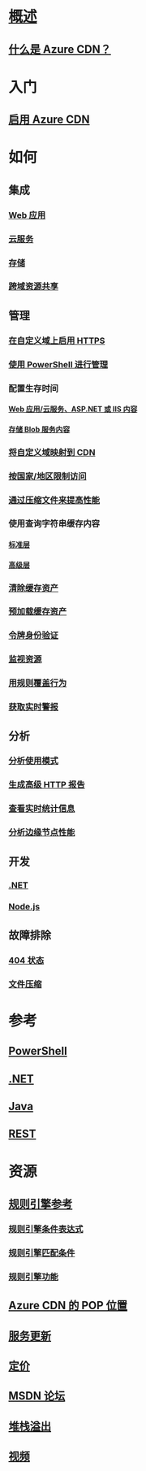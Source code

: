 # [概述](cdn-overview.md)
## [什么是 Azure CDN？](../best-practices-cdn.md?toc=%2fazure%2fcdn%2ftoc.json)

# 入门
## [启用 Azure CDN](cdn-create-new-endpoint.md)

# 如何
## 集成
### [Web 应用](../app-service-web/cdn-websites-with-cdn.md?toc=%2fazure%2fcdn%2ftoc.json)
### [云服务](cdn-cloud-service-with-cdn.md)
### [存储](cdn-create-a-storage-account-with-cdn.md)
### [跨域资源共享](cdn-cors.md)

## 管理
### [在自定义域上启用 HTTPS](cdn-custom-ssl.md)
### [使用 PowerShell 进行管理](cdn-manage-powershell.md)
### 配置生存时间
#### [Web 应用/云服务、ASP.NET 或 IIS 内容](cdn-manage-expiration-of-cloud-service-content.md)
#### [存储 Blob 服务内容](cdn-manage-expiration-of-blob-content.md)
### [将自定义域映射到 CDN](cdn-map-content-to-custom-domain.md)
### [按国家/地区限制访问](cdn-restrict-access-by-country.md)
### [通过压缩文件来提高性能](cdn-improve-performance.md)
### 使用查询字符串缓存内容
#### [标准层](cdn-query-string.md)
#### [高级层](cdn-query-string-premium.md)
### [清除缓存资产](cdn-purge-endpoint.md)
### [预加载缓存资产](cdn-preload-endpoint.md)
### [令牌身份验证](cdn-token-auth.md)
### [监视资源](cdn-resource-health.md)
### [用规则覆盖行为](cdn-rules-engine.md)
### [获取实时警报](cdn-real-time-alerts.md)

## 分析
### [分析使用模式](cdn-analyze-usage-patterns.md)
### [生成高级 HTTP 报告](cdn-advanced-http-reports.md)
### [查看实时统计信息](cdn-real-time-stats.md)
### [分析边缘节点性能](cdn-edge-performance.md)

## 开发
### [.NET](cdn-app-dev-net.md)
### [Node.js](cdn-app-dev-node.md)

## 故障排除
### [404 状态](cdn-troubleshoot-endpoint.md)
### [文件压缩](cdn-troubleshoot-compression.md)

# 参考
## [PowerShell](/powershell/resourcemanager/azurerm.cdn/v2.3.0/azurerm.cdn)
## [.NET](/dotnet/api/microsoft.azure.management.cdn)
## [Java](/java/api/com.microsoft.azure.management.cdn)
## [REST](/rest/api/cdn/)

# 资源
##  [规则引擎参考](cdn-rules-engine-reference.md)
### [规则引擎条件表达式](cdn-rules-engine-reference-conditional-expressions.md)
### [规则引擎匹配条件](cdn-rules-engine-reference-match-conditions.md)
### [规则引擎功能](cdn-rules-engine-reference-features.md)
## [Azure CDN 的 POP 位置](cdn-pop-locations.md)
## [服务更新](https://azure.microsoft.com/updates/?product=cdn)
## [定价](https://azure.microsoft.com/pricing/details/cdn/)
## [MSDN 论坛](https://social.msdn.microsoft.com/Forums/en-US/home?forum=azurecdn)
## [堆栈溢出](http://stackoverflow.com/questions/tagged/azure-cdn)
## [视频](https://azure.microsoft.com/documentation/videos/index/?services=cdn)


<!--HONumber=Feb17_HO1-->


